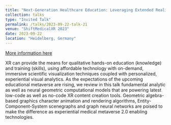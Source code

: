 ```yaml
---
title: "Next-Generation Healthcare Education: Leveraging Extended Reality and Spatial Computing with Low-Code and No-Code Content Creation Tools"
collection: talks
type: "Invited Talk"
permalink: /talks/2023-09-22-talk-21
venue: "ShiftMedicalXR 2023"
date: 2023-09-22
location: "Heidelberg, Germany"
---
```


[More information here](https://papagiannakis.github.io/files/GP-ShiftMedicalTalk2023.pdf)

XR can provide the means for qualitative hands-on education (knowledge) and training (skills), using affordable technology with on-demand, immersive scientific visualization techniques coupled with personalized, experiential visual analytics. As the expectations of the upcoming educational metaverse are rising, we review in this talk fundamental analytic as well as neural geometric computational models that are powering latest low-code as well as no-code XR content creation tools. Geometric algebra-based graphics character animation and rendering algorithms, Entity-Component-System scenegraphs and graph neural networks are poised to make the difference as experiential medical metaverse 2.0 enabling technologies.
